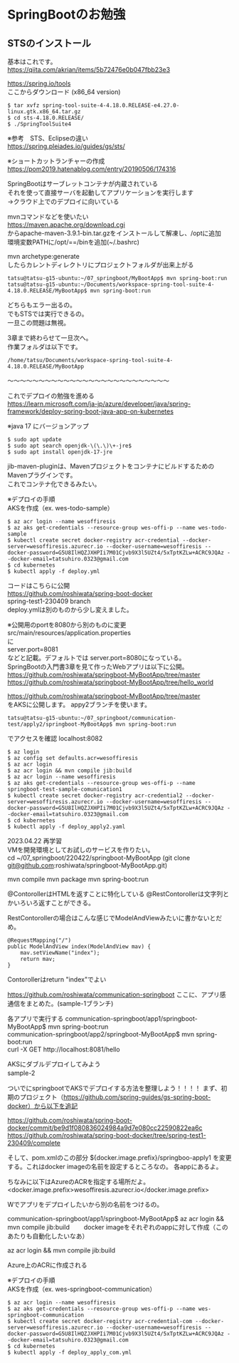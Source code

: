 # SpringBootのお勉強

## STSのインストール
基本はこれです。  
https://qiita.com/akrian/items/5b72476e0b047fbb23e3  


https://spring.io/tools  
ここからダウンロード  (x86_64 version)
```
$ tar xvfz spring-tool-suite-4-4.18.0.RELEASE-e4.27.0-linux.gtk.x86_64.tar.gz
$ cd sts-4.18.0.RELEASE/
$ ./SpringToolSuite4
```
※参考　STS、Eclipseの違い  
https://spring.pleiades.io/guides/gs/sts/  

※ショートカットランチャーの作成  
https://pom2019.hatenablog.com/entry/20190506/174316  

SpringBootはサーブレットコンテナが内蔵されている  
それを使って直接サーバを起動してアプリケーションを実行します  
→クラウド上でのデプロイに向いている  

mvnコマンドなどを使いたい  
https://maven.apache.org/download.cgi  
からapache-maven-3.9.1-bin.tar.gzをインストールして解凍し、/optに追加  
環境変数PATHに/opt/==/binを追加(~/.bashrc)  

mvn archetype:generate  
したらカレントディレクトリにプロジェクトフォルダが出来上がる  

```
tatsu@tatsu-g15-ubuntu:~/07_springboot/MyBootApp$ mvn spring-boot:run
tatsu@tatsu-g15-ubuntu:~/Documents/workspace-spring-tool-suite-4-4.18.0.RELEASE/MyBootApp$ mvn spring-boot:run
```
どちらもエラー出るの。  
でもSTSでは実行できるの。  
一旦この問題は無視。  

3章まで終わらせて一旦次へ。  
作業フォルダは以下です。
```
/home/tatsu/Documents/workspace-spring-tool-suite-4-4.18.0.RELEASE/MyBootApp
```

〜〜〜〜〜〜〜〜〜〜〜〜〜〜〜〜〜〜〜〜〜〜〜〜〜〜

これでデプロイの勉強を進める  
https://learn.microsoft.com/ja-jp/azure/developer/java/spring-framework/deploy-spring-boot-java-app-on-kubernetes

※java 17 にバージョンアップ  
```
$ sudo apt update
$ sudo apt search openjdk-\(\.\)\+-jre$
$ sudo apt install openjdk-17-jre
```

jib-maven-pluginは、MavenプロジェクトをコンテナにビルドするためのMavenプラグインです。  
これでコンテナ化できるみたい。  

※デプロイの手順  
AKSを作成（ex. wes-todo-sample）  
```
$ az acr login --name wesoffiresis
$ az aks get-credentials --resource-group wes-offi-p --name wes-todo-sample
$ kubectl create secret docker-registry acr-credential --docker-server=wesoffiresis.azurecr.io --docker-username=wesoffiresis --docker-password=G5U8IlHQZJXHPIi7M01Cjvb9X3l5UZt4/5xTptKZLw+ACRC9JQAz --docker-email=tatsuhiro.0323@gmail.com
$ cd kubernetes
$ kubectl apply -f deploy.yml
```
コードはこちらに公開  
https://github.com/roshiwata/spring-boot-docker  
spring-test1-230409 branch  
deploy.ymlは別のものから少し変えました。

※公開用のportを8080から別のものに変更  
src/main/resources/application.properties  
に  
server.port=8081  
などと記載。デフォルトでは
server.port=8080になっている。  
SpringBootの入門書3章を見て作ったWebアプリは以下に公開。  
https://github.com/roshiwata/springboot-MyBootApp/tree/master  
https://github.com/roshiwata/springboot-MyBootApp/tree/hello_world  



https://github.com/roshiwata/springboot-MyBootApp/tree/master  
をAKSに公開します。
appy2ブランチを使います。
```
tatsu@tatsu-g15-ubuntu:~/07_springboot/communication-test/apply2/springboot-MyBootApp$ mvn spring-boot:run
```
でアクセスを確認
localhost:8082

```
$ az login
$ az config set defaults.acr=wesoffiresis
$ az acr login
$ az acr login && mvn compile jib:build
$ az acr login --name wesoffiresis
$ az aks get-credentials --resource-group wes-offi-p --name springboot-test-sample-comunication1
$ kubectl create secret docker-registry acr-credential2 --docker-server=wesoffiresis.azurecr.io --docker-username=wesoffiresis --docker-password=G5U8IlHQZJXHPIi7M01Cjvb9X3l5UZt4/5xTptKZLw+ACRC9JQAz --docker-email=tatsuhiro.0323@gmail.com
$ cd kubernetes
$ kubectl apply -f deploy_apply2.yaml

```


2023.04.22 再学習  
VMを開発環境としてお試しのサービスを作りたい。  
cd ~/07_springboot/220422/springboot-MyBootApp
(git clone git@github.com:roshiwata/springboot-MyBootApp.git)

mvn compile
mvn package
mvn spring-boot:run

@ContorollerはHTMLを返すことに特化している
@RestContorollerは文字列とかいろいろ返すことができる。

RestContorollerの場合はこんな感じでModelAndViewみたいに書かないとだめ。

	@RequestMapping("/")
	public ModelAndView index(ModelAndView mav) {
		mav.setViewName("index");
		return mav;
	}


Contorollerはreturn "index"でよい


https://github.com/roshiwata/communication-springboot
ここに、アプリ感通信をまとめた。(sample-1ブランチ)

各アプリで実行する
communication-springboot/app1/springboot-MyBootApp$ mvn spring-boot:run  
communication-springboot/app2/springboot-MyBootApp$ mvn spring-boot:run  
curl -X GET http://localhost:8081/hello



AKSにダブルデプロイしてみよう   
sample-2　　

ついでにspringbootでAKSでデプロイする方法を整理しよう！！！！
まず、初期のプロジェクト（https://github.com/spring-guides/gs-spring-boot-docker）から以下を追記

https://github.com/roshiwata/spring-boot-docker/commit/be9d1f080836024984a9d7e080cc22590822ea6c
https://github.com/roshiwata/spring-boot-docker/tree/spring-test1-230409/complete


そして、pom.xmlのこの部分
<image>${docker.image.prefix}/springboo-apply1</image>
を変更する。これはdocker imageの名前を設定するところなの。
各appにあるよ。

ちなみに以下はAzureのACRを指定する場所だよ。
<docker.image.prefix>wesoffiresis.azurecr.io</docker.image.prefix>

Wでアプリをデプロイしたいから別の名前をつけるの。

communication-springboot/app1/springboot-MyBootApp$ az acr login && mvn compile jib:build　　
docker imageをそれぞれのappに対して作成（このあたりも自動化したいなあ）

az acr login && mvn compile jib:build


Azure上のACRに作成される  

※デプロイの手順  
AKSを作成（ex. wes-springboot-communication）  
```
$ az acr login --name wesoffiresis
$ az aks get-credentials --resource-group wes-offi-p --name wes-springboot-communication
$ kubectl create secret docker-registry acr-credential-com --docker-server=wesoffiresis.azurecr.io --docker-username=wesoffiresis --docker-password=G5U8IlHQZJXHPIi7M01Cjvb9X3l5UZt4/5xTptKZLw+ACRC9JQAz --docker-email=tatsuhiro.0323@gmail.com
$ cd kubernetes
$ kubectl apply -f deploy_apply_com.yml
